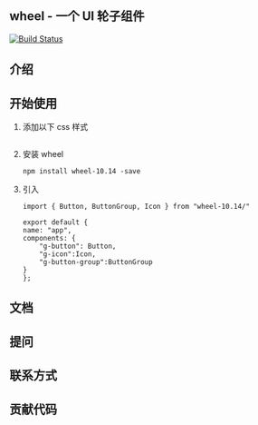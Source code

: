 ## wheel - 一个 UI 轮子组件
[![Build Status](https://www.travis-ci.org/Hanqing1996/vue-wheels.svg?branch=master)](https://www.travis-ci.org/Hanqing1996/vue-wheels)
## 介绍

## 开始使用
1. 添加以下 css 样式
    ```
    ```
2. 安装 wheel
    ```
    npm install wheel-10.14 -save
    ```
3. 引入
    ```
    import { Button, ButtonGroup, Icon } from "wheel-10.14/"

    export default {
    name: "app",
    components: {
        "g-button": Button,
        "g-icon":Icon,
        "g-button-group":ButtonGroup
    }
    };
    ```
## 文档

## 提问

## 联系方式

## 贡献代码